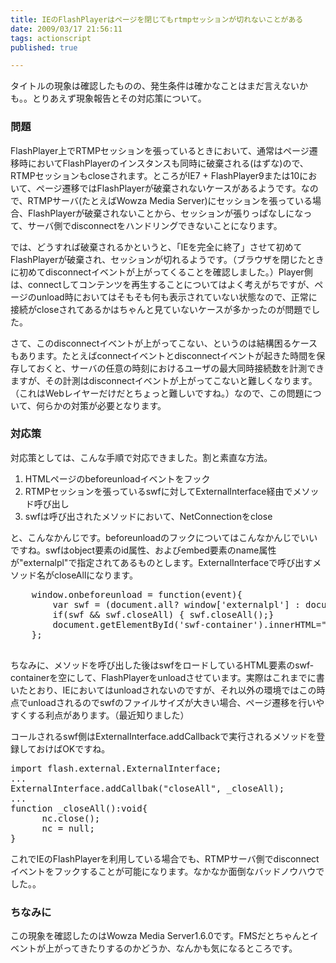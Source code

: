 ```yaml
---
title: IEのFlashPlayerはページを閉じてもrtmpセッションが切れないことがある
date: 2009/03/17 21:56:11
tags: actionscript
published: true

---
```


<p>タイトルの現象は確認したものの、発生条件は確かなことはまだ言えないかも。。とりあえず現象報告とその対応策について。</p>

<h3>問題</h3>
<p>FlashPlayer上でRTMPセッションを張っているときにおいて、通常はページ遷移時においてFlashPlayerのインスタンスも同時に破棄される(はずな)ので、RTMPセッションもcloseされます。ところがIE7 + FlashPlayer9または10において、ページ遷移ではFlashPlayerが破棄されないケースがあるようです。なので、RTMPサーバ(たとえばWowza Media Server)にセッションを張っている場合、FlashPlayerが破棄されないことから、セッションが張りっぱなしになって、サーバ側でdisconnectをハンドリングできないことになります。</p>

<p>では、どうすれば破棄されるかというと、「IEを完全に終了」させて初めてFlashPlayerが破棄され、セッションが切れるようです。（ブラウザを閉じたときに初めてdisconnectイベントが上がってくることを確認しました。）Player側は、connectしてコンテンツを再生することについてはよく考えがちですが、ページのunload時においてはそもそも何も表示されていない状態なので、正常に接続がcloseされてあるかはちゃんと見ていないケースが多かったのが問題でした。</p>

<p>さて、このdisconnectイベントが上がってこない、というのは結構困るケースもあります。たとえばconnectイベントとdisconnectイベントが起きた時間を保存しておくと、サーバの任意の時刻におけるユーザの最大同時接続数を計測できますが、その計測はdisconnectイベントが上がってこないと難しくなります。（これはWebレイヤーだけだとちょっと難しいですね。）なので、この問題について、何らかの対策が必要となります。</p>

<h3>対応策</h3>
<p>対応策としては、こんな手順で対応できました。割と素直な方法。</p>
<p><ol>
<li>HTMLページのbeforeunloadイベントをフック</li>
<li>RTMPセッションを張っているswfに対してExternalInterface経由でメソッド呼び出し</li>
<li>swfは呼び出されたメソッドにおいて、NetConnectionをclose</li>
</ol></p>

<p>と、こんなかんじです。beforeunloadのフックについてはこんなかんじでいいですね。swfはobject要素のid属性、およびembed要素のname属性が"externalpl"で指定されてあるものとします。ExternalInterfaceで呼び出すメソッド名がcloseAllになります。</p>

<p>
<pre>
	window.onbeforeunload = function(event){
		var swf = (document.all? window['externalpl'] : document['externalpl']) || null;
		if(swf && swf.closeAll) { swf.closeAll();} 
		document.getElementById('swf-container').innerHTML="";
	};

</pre>
</p>

<p>ちなみに、メソッドを呼び出した後はswfをロードしているHTML要素のswf-containerを空にして、FlashPlayerをunloadさせています。実際はこれまでに書いたとおり、IEにおいてはunloadされないのですが、それ以外の環境ではこの時点でunloadされるのでswfのファイルサイズが大きい場合、ページ遷移を行いやすくする利点があります。（最近知りました）</p>

<p>コールされるswf側はExternalInterface.addCallbackで実行されるメソッドを登録しておけばOKですね。</p>

<p><pre>
import flash.external.ExternalInterface;
...
ExternalInterface.addCallbak("closeAll", _closeAll);
...
function _closeAll():void{
      nc.close();
      nc = null;
} 
</pre></p>

<p>これでIEのFlashPlayerを利用している場合でも、RTMPサーバ側でdisconnectイベントをフックすることが可能になります。なかなか面倒なバッドノウハウでした。。</p>

<h3>ちなみに</h3>
<p>この現象を確認したのはWowza Media Server1.6.0です。FMSだとちゃんとイベントが上がってきたりするのかどうか、なんかも気になるところです。</p>



